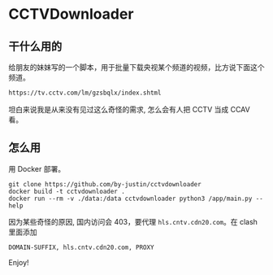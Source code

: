 # CCTVDownloader

## 干什么用的

给朋友的妹妹写的一个脚本，用于批量下载央视某个频道的视频，比方说下面这个频道。

```html
https://tv.cctv.com/lm/gzsbqlx/index.shtml
```

坦白来说我是从来没有见过这么奇怪的需求, 怎么会有人把 CCTV 当成 CCAV 看。

## 怎么用

用 Docker 部署。

```
git clone https://github.com/by-justin/cctvdownloader
docker build -t cctvdownloader .
docker run --rm -v ./data:/data cctvdownloader python3 /app/main.py --help
```

因为某些奇怪的原因, 国内访问会 403，要代理 `hls.cntv.cdn20.com`。在 clash 里面添加

```clash
DOMAIN-SUFFIX, hls.cntv.cdn20.com, PROXY
```

Enjoy!
